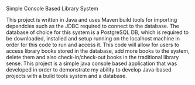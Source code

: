 Simple Console Based Library System

This project is written in Java and uses Maven build tools for importing dependcies such as the JDBC required to connect to the database. The database of choice for this system is a PostgreSQL DB, which is required to be downloaded, installed and setup running on the localhost machine in order for this code to run and access it. This code will allow for users to access library books stored in the database, add more books to the system, delete them and also check-in/check-out books in the traditional library sense. This project is a simple java console based application that was developed in order to demonstrate my ability to develop Java-based projects with a build tools system and a database.
